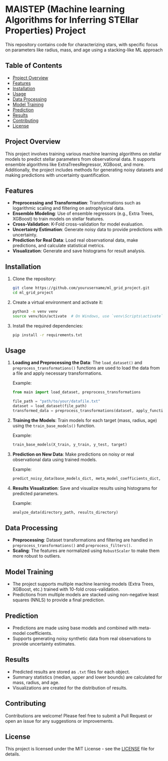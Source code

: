 # MAISTEP (Machine learning Algorithms for Inferring STEllar Properties) Project

This repository contains code for characterizing stars, with specific focus on parameters like radius, mass, and age using a stacking-like ML approach 

## Table of Contents
- [Project Overview](#project-overview)
- [Features](#features)
- [Installation](#installation)
- [Usage](#usage)
- [Data Processing](#data-processing)
- [Model Training](#model-training)
- [Prediction](#prediction)
- [Results](#results)
- [Contributing](#contributing)
- [License](#license)

## Project Overview

This project involves training various machine learning algorithms on stellar models to predict stellar parameters from observational data. It supports ensemble algorithms like ExtraTreesRegressor, XGBoost, and more. Additionally, the project includes methods for generating noisy datasets and making predictions with uncertainty quantification.

## Features

- **Preprocessing and Transformation**: Transformations such as logarithmic scaling and filtering on astrophysical data.
- **Ensemble Modeling**: Use of ensemble regressors (e.g., Extra Trees, XGBoost) to train models on stellar features.
- **Cross-Validation**: K-Fold cross-validation for model evaluation.
- **Uncertainty Estimation**: Generate noisy data to provide predictions with uncertainty.
- **Prediction for Real Data**: Load real observational data, make predictions, and calculate statistical metrics.
- **Visualization**: Generate and save histograms for result analysis.

## Installation

1. Clone the repository:
    ```bash
    git clone https://github.com/yourusername/ml_grid_project.git
    cd ml_grid_project
    ```

2. Create a virtual environment and activate it:
    ```bash
    python3 -m venv venv
    source venv/bin/activate  # On Windows, use `venv\Scripts\activate`
    ```

3. Install the required dependencies:
    ```bash
    pip install -r requirements.txt
    ```

## Usage

1. **Loading and Preprocessing the Data**:
   The `load_dataset()` and `preprocess_transformations()` functions are used to load the data from a file and apply necessary transformations.

    Example:
    ```python
    from main import load_dataset, preprocess_transformations
    
    file_path = "path/to/your/datafile.txt"
    dataset = load_dataset(file_path)
    transformed_data = preprocess_transformations(dataset, apply_function)
    ```

2. **Training the Models**:
   Train models for each target (mass, radius, age) using the `train_base_models()` function.

    Example:
    ```python
    train_base_models(X_train, y_train, y_test, target)
    ```

3. **Prediction on New Data**:
   Make predictions on noisy or real observational data using trained models.

    Example:
    ```python
    predict_noisy_data(base_models_dict, meta_model_coefficients_dict, noisy_data_dfs, scaler, obj_names)
    ```

4. **Results Visualization**:
   Save and visualize results using histograms for predicted parameters.

    Example:
    ```python
    analyze_data(directory_path, results_directory)
    ```

## Data Processing

- **Preprocessing**: Dataset transformations and filtering are handled in `preprocess_transformations()` and `preprocess_filters()`.
- **Scaling**: The features are normalized using `RobustScaler` to make them more robust to outliers.

## Model Training

- The project supports multiple machine learning models (Extra Trees, XGBoost, etc.) trained with 10-fold cross-validation.
- Predictions from multiple models are stacked using non-negative least squares (NNLS) to provide a final prediction.

## Prediction

- Predictions are made using base models and combined with meta-model coefficients.
- Supports generating noisy synthetic data from real observations to provide uncertainty estimates.

## Results

- Predicted results are stored as `.txt` files for each object.
- Summary statistics (median, upper and lower bounds) are calculated for mass, radius, and age.
- Visualizations are created for the distribution of results.

## Contributing

Contributions are welcome! Please feel free to submit a Pull Request or open an issue for any suggestions or improvements.

## License

This project is licensed under the MIT License - see the [LICENSE](LICENSE) file for details.
